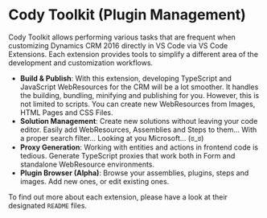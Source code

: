 # Cody Toolkit (Plugin Management)

Cody Toolkit allows performing various tasks that are frequent when customizing Dynamics CRM 2016 directly in VS Code via VS Code Extensions.
Each extension provides tools to simplify a different area of the development and customization workflows.

-   **Build & Publish**: With this extension, developing TypeScript and JavaScript WebResources for the CRM will be a lot smoother. It handles the building, bundling, minifying and publishing for you. However, this is not limited to scripts. You can create new WebResources from Images, HTML Pages and CSS Files.
-   **Solution Management**: Create new solutions without leaving your code editor. Easily add WebResources, Assemblies and Steps to them... With a proper search filter... Looking at you Microsoft... (ಠ_ಠ)
-   **Proxy Generation**: Working with entities and actions in frontend code is tedious. Generate TypeScript proxies that work both in Form and standalone WebResource environments.
-   **Plugin Browser (Alpha)**: Browse your assemblies, plugins, steps and images. Add new ones, or edit existing ones.

To find out more about each extension, please have a look at their designated `README` files.
